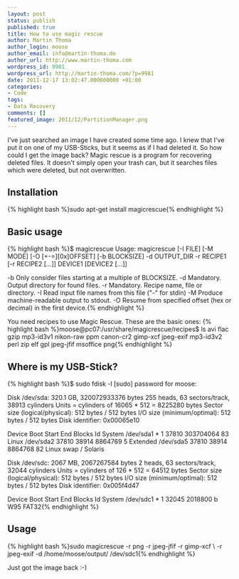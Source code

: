 ```yaml
---
layout: post
status: publish
published: true
title: How to use magic rescue
author: Martin Thoma
author_login: moose
author_email: info@martin-thoma.de
author_url: http://www.martin-thoma.com
wordpress_id: 9981
wordpress_url: http://martin-thoma.com/?p=9981
date: 2011-12-17 13:02:47.000000000 +01:00
categories:
- Code
tags:
- Data Recovery
comments: []
featured_image: 2011/12/PartitionManager.png
---
```

I've just searched an image I have created some time ago. I knew that I've put it on one of my USB-Sticks, but it seems as if I had deleted it. So how could I get the image back? Magic rescue is a program for recovering deleted files. It doesn't simply open your trash can, but it searches files which were deleted, but not overwritten.

<h2>Installation</h2>
{% highlight bash %}sudo apt-get install magicrescue{% endhighlight %}

<h2>Basic usage</h2>
{% highlight bash %}$ magicrescue
Usage: magicrescue [-I FILE] [-M MODE] [-O [+-=][0x]OFFSET] [-b BLOCKSIZE]
	-d OUTPUT_DIR -r RECIPE1 [-r RECIPE2 [...]] DEVICE1 [DEVICE2 [...]]

  -b  Only consider files starting at a multiple of BLOCKSIZE.
  -d  Mandatory.  Output directory for found files.
  -r  Mandatory.  Recipe name, file or directory.
  -I  Read input file names from this file ("-" for stdin)
  -M  Produce machine-readable output to stdout.
  -O  Resume from specified offset (hex or decimal) in the first device.{% endhighlight %}

You need recipes to use Magic Rescue. These are the basic ones:
{% highlight bash %}moose@pc07:/usr/share/magicrescue/recipes$ ls
avi        flac      gzip       mp3-id3v1  nikon-raw  ppm
canon-cr2  gimp-xcf  jpeg-exif  mp3-id3v2  perl       zip
elf        gpl       jpeg-jfif  msoffice   png{% endhighlight %}

<h2>Where is my USB-Stick?</h2>
{% highlight bash %}$ sudo fdisk -l
[sudo] password for moose: 

Disk /dev/sda: 320.1 GB, 320072933376 bytes
255 heads, 63 sectors/track, 38913 cylinders
Units = cylinders of 16065 * 512 = 8225280 bytes
Sector size (logical/physical): 512 bytes / 512 bytes
I/O size (minimum/optimal): 512 bytes / 512 bytes
Disk identifier: 0x00065e10

   Device Boot      Start         End      Blocks   Id  System
/dev/sda1   *           1       37810   303704064   83  Linux
/dev/sda2           37810       38914     8864769    5  Extended
/dev/sda5           37810       38914     8864768   82  Linux swap / Solaris

Disk /dev/sdc: 2067 MB, 2067267584 bytes
2 heads, 63 sectors/track, 32044 cylinders
Units = cylinders of 126 * 512 = 64512 bytes
Sector size (logical/physical): 512 bytes / 512 bytes
I/O size (minimum/optimal): 512 bytes / 512 bytes
Disk identifier: 0x005f4d47

   Device Boot      Start         End      Blocks   Id  System
/dev/sdc1   *           1       32045     2018800    b  W95 FAT32{% endhighlight %}

<h2>Usage</h2>
{% highlight bash %}sudo magicrescue -r png -r jpeg-jfif -r gimp-xcf \
-r jpeg-exif -d /home/moose/output/ /dev/sdc1{% endhighlight %}

Just got the image back :-) 
